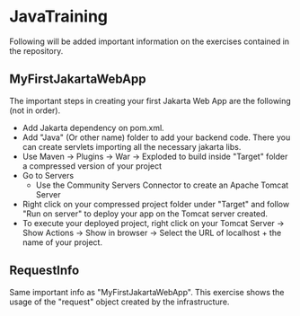 # JavaTraining
Following will be added important information on the exercises contained in the repository.

## MyFirstJakartaWebApp
The important steps in creating your first Jakarta Web App are the following (not in order).
* Add Jakarta dependency on pom.xml.
* Add "Java" (Or other name) folder to add your backend code. There you can create servlets importing all the necessary jakarta libs.
* Use Maven -> Plugins -> War -> Exploded to build  inside "Target" folder a compressed version of your project
* Go to Servers
  * Use the Community Servers Connector to create an Apache Tomcat Server
* Right click on your compressed project folder under "Target" and follow "Run on server" to deploy your app on the Tomcat server created.
* To execute your deployed project, right click on your Tomcat Server -> Show Actions -> Show in browser -> Select the URL of localhost + the name of your project.

## RequestInfo
Same important info as "MyFirstJakartaWebApp". This exercise shows the usage of the "request" object created by the infrastructure.

